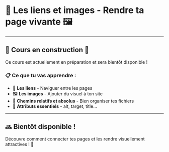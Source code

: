 # 🧱 Les liens et images - Rendre ta page vivante 🖼️

---

## 🚧 Cours en construction 🚧

Ce cours est actuellement en préparation et sera bientôt disponible !

### 📋 Ce que tu vas apprendre :

- 🔗 **Les liens** - Naviguer entre les pages
- 🖼️ **Les images** - Ajouter du visuel à ton site
- 📍 **Chemins relatifs et absolus** - Bien organiser tes fichiers
- 🎯 **Attributs essentiels** - alt, target, title...

---

## 🔜 Bientôt disponible !

Découvre comment connecter tes pages et les rendre visuellement attractives ! 🚀
